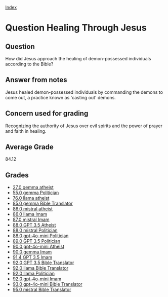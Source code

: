 
[Index](../../index.md)
# Question Healing Through Jesus
## Question
How did Jesus approach the healing of demon-possessed individuals according to the Bible?

## Answer from notes
Jesus healed demon-possessed individuals by commanding the demons to come out, a practice known as 'casting out' demons.

## Concern used for grading
Recognizing the authority of Jesus over evil spirits and the power of prayer and faith in healing.

## Average Grade
84.12

## Grades
 * [27.0 gemma atheist](../answers/gemma_atheist/Healing_Through_Jesus.md)
 * [55.0 gemma Politician](../answers/gemma_Politician/Healing_Through_Jesus.md)
 * [76.0 llama atheist](../answers/llama_atheist/Healing_Through_Jesus.md)
 * [85.0 gemma Bible Translator](../answers/gemma_Bible_Translator/Healing_Through_Jesus.md)
 * [86.0 mistral atheist](../answers/mistral_atheist/Healing_Through_Jesus.md)
 * [86.0 llama Imam](../answers/llama_Imam/Healing_Through_Jesus.md)
 * [87.0 mistral Imam](../answers/mistral_Imam/Healing_Through_Jesus.md)
 * [88.0 GPT 3.5 Atheist](../answers/GPT_3.5_Atheist/Healing_Through_Jesus.md)
 * [88.0 mistral Politician](../answers/mistral_Politician/Healing_Through_Jesus.md)
 * [88.0 gpt-4o-mini Politician](../answers/gpt-4o-mini_Politician/Healing_Through_Jesus.md)
 * [89.0 GPT 3.5 Politician](../answers/GPT_3.5_Politician/Healing_Through_Jesus.md)
 * [90.0 gpt-4o-mini Atheist](../answers/gpt-4o-mini_Atheist/Healing_Through_Jesus.md)
 * [90.0 gemma Imam](../answers/gemma_Imam/Healing_Through_Jesus.md)
 * [91.4 GPT 3.5 Imam](../answers/GPT_3.5_Imam/Healing_Through_Jesus.md)
 * [92.0 GPT 3.5 Bible Translator](../answers/GPT_3.5_Bible_Translator/Healing_Through_Jesus.md)
 * [92.0 llama Bible Translator](../answers/llama_Bible_Translator/Healing_Through_Jesus.md)
 * [92.0 llama Politician](../answers/llama_Politician/Healing_Through_Jesus.md)
 * [92.0 gpt-4o-mini Imam](../answers/gpt-4o-mini_Imam/Healing_Through_Jesus.md)
 * [93.0 gpt-4o-mini Bible Translator](../answers/gpt-4o-mini_Bible_Translator/Healing_Through_Jesus.md)
 * [95.0 mistral Bible Translator](../answers/mistral_Bible_Translator/Healing_Through_Jesus.md)
